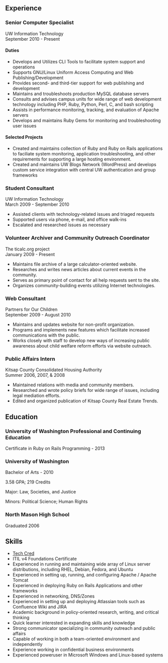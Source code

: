 ## Experience

### Senior Computer Specialist

UW Information Technology      
September 2010 - Present

#### Duties

- Develops and Utilizes CLI Tools to facilitate system support and operations
- Supports GNU/Linux Uniform Access Computing and Web Publishing/Development
- Provides second- and third-tier support for web publishing and development
- Maintains and troubleshoots production MySQL database servers
- Consults and advises campus units for wide range of web development technology including PHP, Ruby, Python, Perl, C, and bash scripting
- Assists in performance monitoring, tracking, and evaluation of Apache servers
- Develops and maintains Ruby Gems for monitoring and troubleshooting user issues

#### Selected Projects
- Created and maintains collection of Ruby and Ruby on Rails applications to faciliate system monitoring, application troubleshooting, and other requirements for supporting a large hosting environment.
- Created and maintains UW Blogs Network (WordPress) and develops custom service integration with central UW authentication and group frameworks



### Student Consultant

UW Information Technology  
March 2009 - September 2010

- Assisted clients with technology-related issues and triaged requests
- Supported users via phone, e-mail, and office walk-ins
- Escalated and researched issues as necessary

### Volunteer Archiver and Community Outreach Coordinator

The ticalc.org project  
January 2009 - Present

- Maintains file archive of a large calculator-oriented website.
- Researches and writes news articles about current events in the community.
- Serves as primary point of contact for all help requests sent to the site.
- Organizes community-building events utilizing Internet technologies.

### Web Consultant

Partners for Our Children  
September 2009 - August 2010

- Maintains and updates website for non-profit organization.
- Programs and implements new features which facilitate increased communications with the public.
- Works closely with staff to develop new ways of increasing public awareness about child welfare reform efforts via website outreach.

### Public Affairs Intern

Kitsap County Consolidated Housing Authority  
Summer 2006, 2007, & 2008

- Maintained relations with media and community members.
- Researched and wrote policy briefs for wide range of issues, including legal mediation efforts.
- Edited and organized publication of Kitsap County Real Estate Trends.

## Education

### University of Washington Professional and Continuing Education
Certificate in Ruby on Rails Programming - 2013

### University of Washington
Bachelor of Arts - 2010

3.58 GPA; 219 Credits

Major: Law, Societies, and Justice

Minors: Political Science; Human Rights

### North Mason High School
Graduated 2006

## Skills

- <a href="technologies">Tech Cred</a>
- ITIL v4 Foundations Certificate
- Experienced in running and maintaining wide array of Linux server distributions, including RHEL, Debian, Fedora, and Ubuntu
- Experienced in setting up, running, and configuring Apache / Apache Tomcat
- Experienced in deploying Ruby on Rails Applications and other frameworks
- Experienced in networking, DNS/Zones
- Experienced in setting up and deploying Atlassian tools such as Confluence Wiki and JIRA
- Academic background in policy-oriented research, writing, and critical thinking
- Quick learner interested in expanding skills and knowledge
- Strong communicator specializing in community outreach and public affairs
- Capable of working in both a team-oriented environment and independently
- Experience working in confidential business environments
- Experienced poweruser in Microsoft Windows and Linux-based systems
